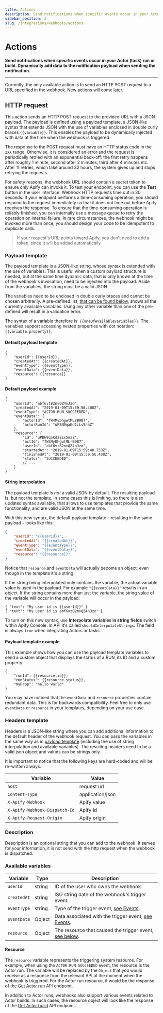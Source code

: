 ```yaml
---
title: Actions
description: Send notifications when specific events occur in your Actor (task) run or build. Dynamically add data to the notification payload when sending the notification.
sidebar_position: 2
slug: /integrations/webhooks/actions
---
```


# Actions

**Send notifications when specific events occur in your Actor (task) run or build. Dynamically add data to the notification payload when sending the notification.**

---

Currently, the only available action is to send an HTTP POST request to a URL specified in the webhook. New actions will come later.

## HTTP request

This action sends an HTTP POST request to the provided URL with a JSON payload. The payload is defined using a payload template, a JSON-like syntax that extends JSON with the use of variables enclosed in double curly braces `{{variable}}`. This enables the payload to be dynamically injected with data at the time when the webhook is triggered.

The response to the POST request must have an HTTP status code in the `2XX` range. Otherwise, it is considered an error and the request is periodically retried with an exponential back-off: the first retry happens after roughly 1 minute, second after 2 minutes, third after 4 minutes etc. After 11 retries, which take around 32 hours, the system gives up and stops retrying the requests.

For safety reasons, the webhook URL should contain a secret token to ensure only Apify can invoke it. To test your endpoint, you can use the **Test** button in the user interface. Webhook HTTP requests time out in 30 seconds. If your endpoint performs a time-consuming operation, you should respond to the request immediately so that it does not time out before Apify receives the response. To ensure that the time-consuming operation is reliably finished, you can internally use a message queue to retry the operation on internal failure. In rare circumstances, the webhook might be invoked more than once, you should design your code to be idempotent to duplicate calls.

> If your request's URL points toward Apify, you don't need to add a token, since it will be added automatically.

### Payload template

The payload template is a JSON-like string, whose syntax is extended with the use of variables. This is useful when a custom payload structure is needed, but at the same time dynamic data, that is only known at the time of the webhook's invocation, need to be injected into the payload. Aside from the variables, the string must be a valid JSON.

The variables need to be enclosed in double curly braces and cannot be chosen arbitrarily. A pre-defined list, [that can be found below](#available-variables), shows all the currently available variables. Using any other variable than one of the pre-defined will result in a validation error.

The syntax of a variable therefore is: `{{oneOfAvailableVariables}}`. The variables support accessing nested properties with dot notation: `{{variable.property}}`.

#### Default payload template

```json5
{
    "userId": {{userId}},
    "createdAt": {{createdAt}},
    "eventType": {{eventType}},
    "eventData": {{eventData}},
    "resource": {{resource}}
}
```

#### Default payload example

```json5
{
    "userId": "abf6vtB2nvQZ4nJzo",
    "createdAt": "2019-01-09T15:59:56.408Z",
    "eventType": "ACTOR.RUN.SUCCEEDED",
    "eventData": {
        "actorId": "fW4MyDhgwtMLrB987",
        "actorRunId": "uPBN9qaKd2iLs5naZ"
    },
    "resource": {
        "id": "uPBN9qaKd2iLs5naZ",
        "actId": "fW4MyDhgwtMLrB987",
        "userId": "abf6vtB2nvQZ4nJzo",
        "startedAt": "2019-01-09T15:59:40.750Z",
        "finishedAt": "2019-01-09T15:59:56.408Z",
        "status": "SUCCEEDED",
        // ...
    }
}
```

#### String interpolation

The payload template _is not_ a valid JSON by default. The resulting payload is, but not the template. In some cases this is limiting, so there is also updated syntax available, that allows to use templates that provide the same functionality, and are valid JSON at the same time.

With this new syntax, the default payload template - resulting in the same payload - looks like this:

```json
{
    "userId": "{{userId}}",
    "createdAt": "{{createdAt}}",
    "eventType": "{{eventType}}",
    "eventData": "{{eventData}}",
    "resource": "{{resource}}"
}
```

Notice that `resource` and `eventData` will actually become an object, even though in the template it's a string.

If the string being interpolated only contains the variable, the actual variable value is used in the payload. For example `"{{eventData}}"` results in an object. If the string contains more than just the variable, the string value of the variable will occur in the payload:

```json5
{ "text": "My user id is {{userId}}" }
{ "text": "My user id is abf6vtB2nvQZ4nJzo" }
```


To turn on this new syntax, use **Interpolate variables in string fields** switch within Apify Console. In API it's called `shouldInterpolateStrings`. The field is always `true` when integrating Actors or tasks.

#### Payload template example

This example shows how you can use the payload template variables to send a custom object that displays the status of a RUN, its ID and a custom property:

```json5
{
    "runId": {{resource.id}},
    "runStatus": {{resource.status}},
    "myProp": "hello world"
}
```

You may have noticed that the `eventData` and `resource` properties contain redundant data. This is for backwards compatibility. Feel free to only use `eventData` or `resource` in your templates, depending on your use case.

### Headers template

Headers is a JSON-like string where you can add additional information to the default header of the webhook request. You can pass the variables in the same way as in [payload template](#payload-template) (including the use of string interpolation and available variables). The resulting headers need to be a valid json object and values can be strings only.

It is important to notice that the following keys are hard-coded and will be re-written always.

| Variable                  | Value                   |
|---------------------------|-------------------------|
| `host`                    | request url             |
| `Content-Type`            | application/json        |
| `X-Apify-Webhook`         | Apify value             |
| `X-Apify-Webhook-Dispatch-Id` | Apify id            |
| `X-Apify-Request-Origin`   | Apify origin           |

### Description

Description is an optional string that you can add to the webhook. It serves for your information, it is not send with the http request when the webhook is dispatched.

### Available variables

| Variable    | Type   | Description                                                                         |
|-------------|--------|-------------------------------------------------------------------------------------|
| `userId`    | string | ID of the user who owns the webhook.                                                |
| `createdAt` | string | ISO string date of the webhook's trigger event.                                     |
| `eventType` | string | Type of the trigger event, [see Events](/platform/integrations/webhooks/events).              |
| `eventData` | Object | Data associated with the trigger event, [see Events](/platform/integrations/webhooks/events). |
| `resource`  | Object | The resource that caused the trigger event, [see below](#resource).                 |

#### Resource

The `resource` variable represents the triggering system resource. For example, when using the `ACTOR.RUN.SUCCEEDED` event, the resource is the Actor run. The variable will be replaced by the `Object` that you would receive as a response from the relevant API at the moment when the webhook is triggered. For the Actor run resource, it would be the response of the [Get Actor run](/api/v2#/reference/actors/run-object-deprecated/get-run) API endpoint.

In addition to Actor runs, webhooks also support various events related to Actor builds. In such cases, the resource object will look like the response of the [Get Actor build](/api/v2#/reference/actor-builds/build-object/get-build) API endpoint.
